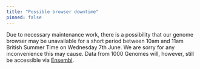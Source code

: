 ```yaml
---
title: "Possible browser downtime"
pinned: false
---
```


Due to necessary maintenance work, there is a possibility that our genome browser may be unavailable for a short period between 10am and 11am British Summer Time on Wednesday 7th June. We are sorry for any inconvenience this may cause. Data from 1000 Genomes will, however, still be accessible via [Ensembl](http://grch37.ensembl.org/index.html).
